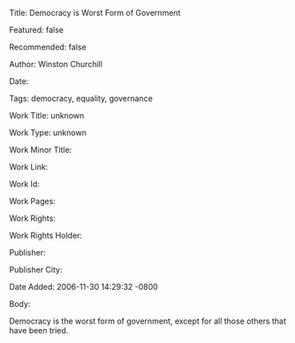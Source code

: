 Title: Democracy is Worst Form of Government

Featured: false

Recommended: false

Author: Winston Churchill

Date: 

Tags: democracy, equality, governance

Work Title: unknown

Work Type: unknown

Work Minor Title:  

Work Link: 

Work Id:  

Work Pages:  

Work Rights:  

Work Rights Holder:  

Publisher:  

Publisher City:  

Date Added: 2006-11-30 14:29:32 -0800

Body:

Democracy is the worst form of government, except for all those others that have been tried.


